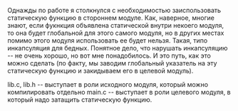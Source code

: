 Однажды по работе я столкнулся с необходимостью заиспользовать статическую функцию в стороннем модуле.
Как, наверное, многие знают, если фукнкция объявлена статической внутри некоего модуля, то она будет глобальной для
этого самого модуля, но в других местах помимо этого модуля использовать ее будет нельзя. Такая, типо инкапсуляция для бедных.
Понятное дело, что нарушать инкапсуляцию -- не очень хорошо, но вот мне понадобилось. И это путь, как это можно сделать (по факту, мы заводим глобальный указатель на эту статическую функцию и закидываем его в целевой модуль).

lib.c, lib.h -- выступает в роли исходного модуля, который можно компилировать отдельно
main.c -- выступает в роли целевого модуля, в который надо затащить статическую функцию.
